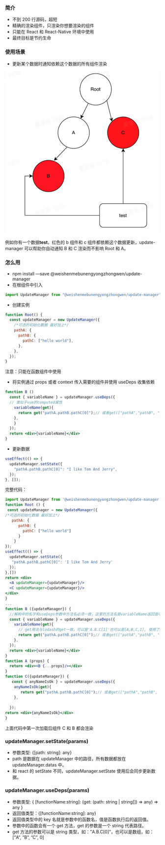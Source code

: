 ### 简介

- 不到 200 行源码，超短
- 精确的渲染组件，只渲染你想要渲染的组件
- 只能在 React 和 React-Native 环境中使用
- 最终目标是节约生命

### 使用场景

- 更新某个数据时通知依赖这个数据的所有组件渲染

![Example](./example.png)

例如你有一个数据**test**，红色的 b 组件和 c 组件都依赖这个数据更新，update-manager 可以帮助你自动通知 B 和 C 渲染而不影响 Root 和 A。

### 怎么用

- npm install —save @weishenmebunengyongzhongwen/update-manager
- 在根组件中引入

```jsx
import UpdateManager from "@weishenmebunengyongzhongwen/update-manager";
```

- 创建实例

```jsx
function Root() {
  const updateManager = new UpdateManager({
    /*可选的初始化数据 最好加上*/
    pathA: {
      pathB: {
        pathC: ["hello world"],
      },
    },
  });
}
```

注意：只能在函数组件中使用

- 将实例通过 props 或者 context 传入需要的组件并使用 useDeps 收集依赖

```jsx
function B ()
  const { variableName } = updateManager.useDeps({
  // 类似于vue的computed属性
    variableName(get){
      return get("pathA.pathB.pathC[0]");// 或者get(["pathA","pathB", "pathC",0])
    },
    }
  });
  return <div>{variableName}</div>
}

```

- 更新数据

```jsx
useEffect(() => {
  updateManager.setState({
    "pathA.pathB.pathC[0]": "I like Tom And Jerry",
  });
}, []);
```

完整代码：

```jsx
import UpdateManager from '@weishenmebunengyongzhongwen/update-manager';
function Root () {
 const updateManager = new UpdateManager({
/*可选的初始化数据 最好加上*/
   pathA: {
      pathB: {
        pathC: ["hello world"]
      }
    }
});
useEffect(() => {
  updateManager.setState({
   "pathA.pathB.pathC[0]": 'I like Tom And Jerry'
  });
},[])
return <div>
  <A updateManager={updateManager}/>
  <C updateManager={updateManager}/>
</div>
}
...
function B ({updateManager}) {
  //解构中的名字和useDeps参数中方法名必须一致，这里的方法名是variableName返回值中就会有个variableName
  const { variableName } = updateManager.useDeps({
    variableName(get){
      // get用法与lodash的get一致，可以是'A.B.C[1]'也可以是[A,B,C,1], 使用了get的数据才会被收集依赖
      return get("pathA.pathB.pathC[0]");// 或者get(["pathA","pathB", "pathC",0])
    },
  });
  return <div>{variableName}</div>
}
function A (props) {
  return <div><B {...props}/></div>
}
function C({updateManager}) {
   const { anyNameIsOk } = updateManager.useDeps({
    anyNameIsOk(get){
       return get("pathA.pathB.pathC[0]");// 或者get(["pathA","pathB", "pathC",0])
    },

  });
return <div>{anyNameIsOk}</div>
}
```

上面代码中第一次加载后组件 C 和 B 都会渲染

### updateManager.setState(params)

- 参数类型: {[path: string]: any}
- path 是数据在 updateManager 中的路径，所有数据都放在 updateManager.datas 中。
- 和 react 的 setState 不同，updateManager.setState 使用后会同步更新数据。

### updateManager.useDeps(params)

- 参数类型: { [functionName:string]: (get: (path: string | string[]) ⇒ any) ⇒ any }
- 返回值类型：{[functionName:string]: any}
- 返回值类型中的 key 名就是参数中的函数名，值是函数执行后的返回值。
- 参数中的函数会有一个 get 方法，get 的参数是一个 string 代表路径。
- get 方法的参数可以是 string 类型，如：”A.B.C[0]”，也可以是数组，如：[”A”, ”B”, ”C”, 0]
